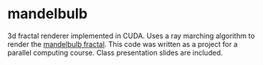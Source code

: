 # mandelbulb
3d fractal renderer implemented in CUDA. Uses a ray marching algorithm to render the [mandelbulb fractal](https://en.wikipedia.org/wiki/Mandelbulb). This code was written as a project for a parallel computing course. Class presentation slides are included.
